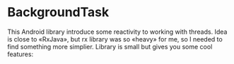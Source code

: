 BackgroundTask
==============

This Android library introduce some reactivity to working with threads. 
Idea is close to «RxJava», but rx library was so «heavy» for me, so I needed to find something more simplier. 
Library is small but gives you some cool features:
